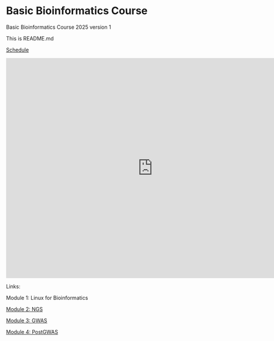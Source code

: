 # Basic Bioinformatics Course 

Basic Bioinformatics Course 2025 version 1

This is README.md 

[Schedule](schedules/schedule.html)

<iframe src="https://calendar.google.com/calendar/embed?src=yourcalendarID&ctz=YourTimeZone" 
        style="border: 0" width="800" height="600" frameborder="0" scrolling="no"></iframe>


Links:

Module 1: Linux for Bioinformatics

[Module 2: NGS](module2_ngs/ngs.md)

[Module 3: GWAS](module3_gwas/gwas.md)

[Module 4: PostGWAS](module4_postgwas/postgwas.md)


